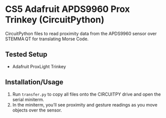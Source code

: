 # CS5 Adafruit APDS9960 Prox Trinkey (CircuitPython)

CircuitPython files to read proximity data from the APDS9960 sensor over STEMMA QT for translating Morse Code.

## Tested Setup
- Adafruit ProxLight Trinkey  

## Installation/Usage
1. Run `transfer.py` to copy all files onto the CIRCUITPY drive and open the serial miniterm. 
3. In the miniterm, you’ll see proximity and gesture readings as you move objects over the sensor.
